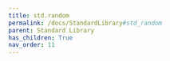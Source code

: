 ```yaml
---
title: std.random
permalink: /docs/StandardLibrary#std_random
parent: Standard Library
has_children: True
nav_order: 11
---
```

